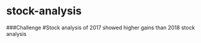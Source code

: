 # stock-analysis

###Challenge
#Stock analysis of 2017 showed higher gains than 2018 stock analysis
